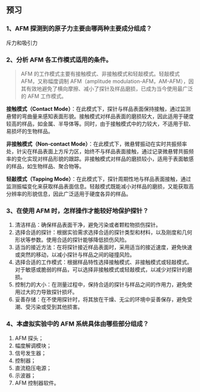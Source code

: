 ## 预习

### 1、AFM 探测到的原子力主要由哪两种主要成分组成？

斥力和吸引力

### 2、分析 AFM 各工作模式适用的条件。

> AFM 的工作模式主要有接触模式、非接触模式和轻敲模式。轻敲模式 AFM，又称幅度调制 AFM（amplitude modulation-AFM，AM-AFM），因其有效地避免了横向摩擦、减小了探针及样品磨损，已成为当今使用最广泛的 AFM 工作模式。

**接触模式（Contact Mode）**：在此模式下，探针与样品表面保持接触，通过监测悬臂的弯曲量来感知表面形貌。接触模式对样品表面的磨损较大，因此适用于硬度较高的样品，如金属、半导体等。同时，由于接触模式中的力较大，不适用于软、易损坏的生物样品。

**非接触模式（Non-contact Mode）**：在此模式下，微悬臂振动在实时共振频率处，针尖在样品表面上方斥力区，始终不与样品表面接触，通过记录微悬臂共振频率的变化实现对样品形貌的跟踪。非接触模式对样品的磨损较小，适用于表面敏感的样品，如生物样品、聚合物等。

**轻敲模式（Tapping Mode）**：在此模式下，探针周期性地与样品表面接触，通过监测振幅变化来获取样品表面信息。轻敲模式既能减小对样品的磨损，又能获取高分辨率的形貌信息，因此广泛适用于硬度各异的样品。

### 3、在使用 AFM 时，怎样操作才能较好地保护探针？

1. 清洁样品：确保样品表面干净，避免污染或者颗粒物损伤探针。
2. 选择合适的探针：根据实验需求选择合适的探针类型和材料，以及刚度和几何形状等参数。使用合适的探针能够降低损伤风险。
3. 适当的接近方法：在将探针接近样品表面时，采用适当的接近速度，避免快速或突然的移动，以减小探针与样品之间的碰撞风险。
4. 选择合适的工作模式：根据样品特性选择接触模式、非接触模式或轻敲模式。对于敏感或脆弱的样品，可以选择非接触模式或轻敲模式，以减少对探针的磨损。
5. 控制力的大小：在测量过程中，保持合适的探针与样品之间的作用力，避免使用过大的力导致探针损坏。
6. 妥善存储：在不使用探针时，将其放在干燥、无尘的环境中妥善保存，避免受潮、受污染或受到其他损害。

### 4、本虚拟实验中的 AFM 系统具体由哪些部分组成？

1. AFM 探头；
2. 幅度解调模块；
3. 信号发生器；
4. 控制器；
5. 直流稳压电源；
6. 示波器；
7. AFM 控制器软件。
